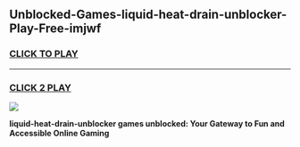 
## Unblocked-Games-liquid-heat-drain-unblocker-Play-Free-imjwf
<h3>
<a href="https://premium76.site?title=liquid-heat-drain-unblocker&ref=10A">CLICK TO PLAY</a></h3>
<hr>

<h3>
<a href="https://premium76.site?title=liquid-heat-drain-unblocker&ref=10A">CLICK 2 PLAY</a>
  
</h3>

<a href="https://premium76.site?title=liquid-heat-drain-unblocker&ref=10A"><img src="https://clearcache.store/games.png"></a>


**liquid-heat-drain-unblocker games unblocked: Your Gateway to Fun and Accessible Online Gaming**
